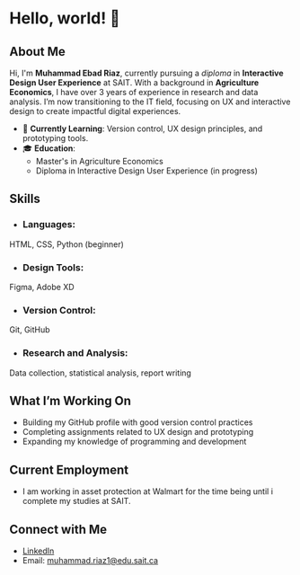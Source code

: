# Hello, world! 👋

## About Me
Hi, I'm **Muhammad Ebad Riaz**, currently pursuing a *diploma* in **Interactive Design User Experience** at SAIT. With a background in **Agriculture Economics**, I have over 3 years of experience in research and data analysis. I’m now transitioning to the IT field, focusing on UX and interactive design to create impactful digital experiences.

- 🌱 **Currently Learning**: Version control, UX design principles, and prototyping tools.
- 🎓 **Education**: 
  - Master's in Agriculture Economics
  - Diploma in Interactive Design User Experience (in progress)

 ## Skills
- ### Languages: 
HTML, CSS, Python (beginner)
- ### Design Tools: 
Figma, Adobe XD
- ### Version Control: 
Git, GitHub
- ### Research and Analysis: 
Data collection, statistical analysis, report writing

## What I’m Working On
- Building my GitHub profile with good version control practices
- Completing assignments related to UX design and prototyping
- Expanding my knowledge of programming and development

## Current Employment
- I am working in asset protection at Walmart for the time being until i complete my studies at SAIT.

## Connect with Me
- [LinkedIn](https://www.linkedin.com/in/muhammad-ebad-riaz-92ab51129/)
- Email: muhammad.riaz1@edu.sait.ca


